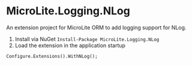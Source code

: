 MicroLite.Logging.NLog
======================

An extension project for MicroLite ORM to add logging support for NLog.

1. Install via NuGet `Install-Package MicroLite.Logging.NLog`
2. Load the extension in the application startup

`Configure.Extensions().WithNLog();`